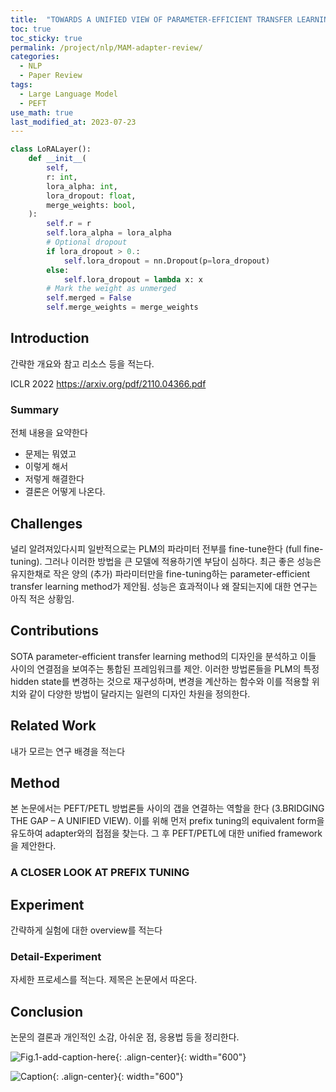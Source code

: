 ```yaml
---
title:  "TOWARDS A UNIFIED VIEW OF PARAMETER-EFFICIENT TRANSFER LEARNING (MAM Adapter) review"
toc: true
toc_sticky: true
permalink: /project/nlp/MAM-adapter-review/
categories:
  - NLP
  - Paper Review
tags:
  - Large Language Model
  - PEFT
use_math: true
last_modified_at: 2023-07-23
---
```


```py
class LoRALayer():
    def __init__(
        self, 
        r: int, 
        lora_alpha: int, 
        lora_dropout: float,
        merge_weights: bool,
    ):
        self.r = r
        self.lora_alpha = lora_alpha
        # Optional dropout
        if lora_dropout > 0.:
            self.lora_dropout = nn.Dropout(p=lora_dropout)
        else:
            self.lora_dropout = lambda x: x
        # Mark the weight as unmerged
        self.merged = False
        self.merge_weights = merge_weights
```

## Introduction

간략한 개요와 참고 리소스 등을 적는다.

ICLR 2022
https://arxiv.org/pdf/2110.04366.pdf

### Summary

전체 내용을 요약한다

- 문제는 뭐였고
- 이렇게 해서
- 저렇게 해결한다
- 결론은 어떻게 나온다.

## Challenges

널리 알려져있다시피 일반적으로는 PLM의 파라미터 전부를 fine-tune한다 (full fine-tuning). 
그러나 이러한 방법을 큰 모델에 적용하기엔 부담이 심하다.
최근 좋은 성능은 유지한채로 작은 양의 (추가) 파라미터만을 fine-tuning하는 parameter-efficient transfer learning method가 제안됨.
성능은 효과적이나 왜 잘되는지에 대한 연구는 아직 적은 상황임.


## Contributions

SOTA parameter-efficient transfer learning method의 디자인을 분석하고 이들 사이의 연결점을 보여주는 통합된 프레임워크를 제안.
이러한 방법론들을 PLM의 특정 hidden state를 변경하는 것으로 재구성하며, 변경을 계산하는 함수와 이를 적용할 위치와 같이 다양한 방법이 달라지는 일련의 디자인 차원을 정의한다.

## Related Work

내가 모르는 연구 배경을 적는다

## Method

본 논문에서는 PEFT/PETL 방법론들 사이의 갭을 연결하는 역할을 한다 (3.BRIDGING THE GAP – A UNIFIED VIEW).
이를 위해 먼저 prefix tuning의 equivalent form을 유도하여 adapter와의 접점을 찾는다.
그 후 PEFT/PETL에 대한 unified framework을 제안한다.

### A CLOSER LOOK AT PREFIX TUNING



## Experiment

간략하게 실험에 대한 overview를 적는다

### Detail-Experiment

자세한 프로세스를 적는다.
제목은 논문에서 따온다.

## Conclusion

논문의 결론과 개인적인 소감, 아쉬운 점, 응용법 등을 정리한다.

![Fig.1-add-caption-here]({{site.url}}{{site.baseurl}}/assets/posts/CATEGORY/POST-NAME-Fig.1.png){: .align-center}{: width="600"}

![Caption](URL){: .align-center}{: width="600"}

